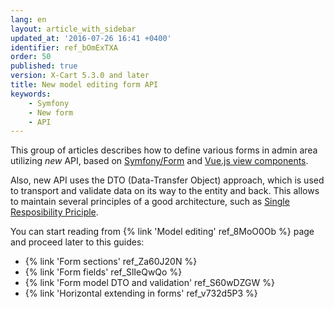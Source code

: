 ```yaml
---
lang: en
layout: article_with_sidebar
updated_at: '2016-07-26 16:41 +0400'
identifier: ref_bOmExTXA
order: 50
published: true
version: X-Cart 5.3.0 and later
title: New model editing form API
keywords:
    - Symfony
    - New form
    - API
---
```


This group of articles describes how to define various forms in admin area utilizing _new_ API, based on [Symfony/Form](http://symfony.com/doc/current/forms.html) and [Vue.js view components](https://vuejs.org/guide/overview.html).

Also, new API uses the DTO (Data-Transfer Object) approach, which is used to transport and validate data on its way to the entity and back. This allows to maintain several principles of a good architecture, such as [Single Resposibility Priciple](https://en.wikipedia.org/wiki/Single_responsibility_principle).

You can start reading from {% link 'Model editing' ref_8MoO0Ob %} page and proceed later to this guides:

*   {% link 'Form sections' ref_Za60J20N %}
*   {% link 'Form fields' ref_SlIeQwQo %}
*   {% link 'Form model DTO and validation' ref_S60wDZGW %}
*   {% link 'Horizontal extending in forms' ref_v732d5P3 %}